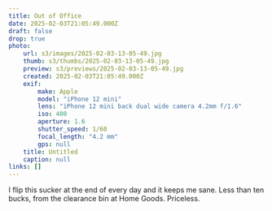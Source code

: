 ```yaml
---
title: Out of Office
date: 2025-02-03T21:05:49.000Z
draft: false
drop: true
photo:
    url: s3/images/2025-02-03-13-05-49.jpg
    thumb: s3/thumbs/2025-02-03-13-05-49.jpg
    preview: s3/previews/2025-02-03-13-05-49.jpg
    created: 2025-02-03T21:05:49.000Z
    exif:
        make: Apple
        model: "iPhone 12 mini"
        lens: "iPhone 12 mini back dual wide camera 4.2mm f/1.6"
        iso: 400
        aperture: 1.6
        shutter_speed: 1/60
        focal_length: "4.2 mm"
        gps: null
    title: Untitled
    caption: null
links: []
---
```


I flip this sucker at the end of every day and it keeps me sane. Less than ten bucks, from the clearance bin at Home Goods. Priceless.

